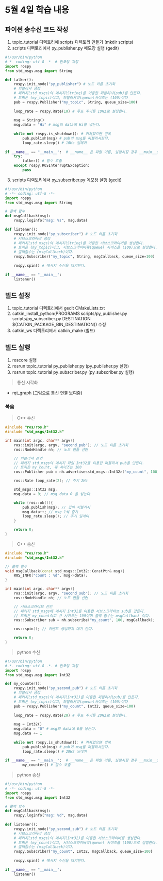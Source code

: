 # 5월 4일 학습 내용
## 파이썬 송수신 코드 작성
1. topic_tutorial 디렉토리에 scripts 디렉토리 만들기 (mkdir scripts)
2. scripts 디렉토리에서 py_publisher.py 메모장 실행 (gedit)
```py
#!/usr/bin/python
#-*- coding: utf-8 -*- # 인코딩 지정
import rospy
from std_msgs.msg import String

def talker():
	rospy.init_node("py_publisher") # 노드 이름 초기화
	# 퍼블리셔 생성
	# 패키지(std_msgs)의 메시지(String)를 이용한 퍼블리셔(pub)를 만든다.
	# 토픽은 (my_topic)이고, 퍼블리셔큐(queue)사이즈는 (100)이다
	pub = rospy.Publisher("my_topic", String, queue_size=100)
	
	loop_rate = rospy.Rate(10) # 루프 주기를 10Hz로 설정한다.
	
	msg = String() 
	msg.data = "Hi" # msg의 data에 Hi를 넣는다.
	
	while not rospy.is_shutdown(): # 켜져있으면 반복
		pub.publish(msg) # pub이 msg를 퍼블리시한다.
		loop_rate.sleep() # 10Hz 딜레이
		
if __name__ == "__main__":  # __name__ 은 파일 이름, 실행시킬 경우 __main__으로 바뀜
	try:
		talker() # 함수 호출
	except rospy.ROSInterruptException:
		pass
```
3. scripts 디렉토리에서 py_subscriber.py 메모장 실행 (gedit)
```py
#!/usr/bin/python
# -*- coding: utf-8 -*-
import rospy
from std_msgs.msg import String

# 콜백 함수
def msgCallback(msg):
	rospy.loginfo("msg: %s", msg.data)
	
def listener():
	rospy.init_node("py_subscriber") # 노드 이름 초기화
	# 서브스크라이버 생성
	# 패키지(std_msgs)의 메시지(String)를 이용한 서브스크라이버를 생성한다.
	# 토픽은 (my_topic)이고, 서브스크라이버큐(queue) 사이즈를 (100)으로 설정한다.
	# 콜백함수는 (msgCallback)이다.
	rospy.Subscriber("my_topic", String, msgCallback, queue_size=100)
	
	rospy.spin() # 메시지 수신을 대기한다.
	
if __name__ == "__main__":
	listener()
```
## 빌드 설정
1. topic_tutorial 디렉토리에서 gedit CMakeLists.txt
2. catkin_install_python(PROGRAMS
   scripts/py_publisher.py scripts/py_subscriber.py
   DESTINATION ${CATKIN_PACKAGE_BIN_DESTINATION}) 수정
3. catkin_ws 디렉토리에서 catkin_make (빌드)
## 빌드 실행
1. roscore 실행
2. rosrun topic_tutorial py_publisher.py (py_publisher.py 실행)
3. rosrun topic_tutorial py_subscriber.py (py_subscriber.py 실행)
> 통신 시각화
- rqt_graph (그림으로 통신 연결 보여줌)
### 복습
> C++ 수신
```cpp
#include "ros/ros.h" 
#include "std_msgs/Int32.h"

int main(int argc, char** argv){
    ros::init(argc, argv, "second_pub"); // 노드 이름 초기화
    ros::NodeHandle nh; // 노드 핸들 선언

    // 퍼블리셔 선언
    // 패캐지 std_msgs의 메시지 파일 Int32을 이용한 퍼블리셔 pub을 만든다.
    // 토픽은 my_count, 큐 사이즈는 100
    ros::Publisher pub = nh.advertise<std_msgs::Int32>("my_count", 100);

    ros::Rate loop_rate(2); // 주기 2Hz

    std_msgs::Int32 msg;
    msg.data = 0; // msg data 0 을 넣는다

    while (ros::ok()){
        pub.publish(msg); // 펍이 퍼블리시 
        msg.data++; // msg 1씩 증가
        loop_rate.sleep(); // 주기 딜레이
    }

    return 0;
}
```
> C++ 송신
```cpp
#include "ros/ros.h"
#include "std_msgs/Int32.h"

// 콜백 함수
void msgCallback(const std_msgs::Int32::ConstPtr& msg){
    ROS_INFO("count : %d", msg->data);
}

int main(int argc, char** argv){
    ros::init(argc, argv, "second_sub"); // 노드 이름 초기화
    ros::NodeHandle nh; // 노드 핸들 선언

    // 서브스크라이브 선언
    // 패키지 std_msgs에 메시지 Int32를 이용한 서브스크라이브 sub를 만든다.
    // 토픽은 my_count이고 큐 사이즈는 100이며 콜백 함수는 msgCallback 이다.
    ros::Subscriber sub = nh.subscribe("my_count", 100, msgCallback);

    ros::spin(); // 이벤트 생성까지 대기 한다.

    return 0;
}
```
> python 수신
```py
#!/usr/bin/python
#-*- coding: utf-8 -*- # 인코딩 지정
import rospy
from std_msgs.msg import Int32

def my_counter():
	rospy.init_node("py_second_pub") # 노드 이름 초기화
	# 퍼블리셔 생성
	# 패키지(std_msgs)의 메시지(Int32)를 이용한 퍼블리셔(pub)를 만든다.
	# 토픽은 (my_topic)이고, 퍼블리셔큐(queue)사이즈는 (100)이다
	pub = rospy.Publisher("my_count", Int32, queue_size=100)
	
	loop_rate = rospy.Rate(20) # 루프 주기를 20Hz로 설정한다.
	
	msg = Int32() 
	msg.data = "0" # msg의 data에 0를 넣는다.
	msg.data += 1
	
	while not rospy.is_shutdown(): # 켜져있으면 반복
		pub.publish(msg) # pub이 msg를 퍼블리시한다.
		loop_rate.sleep() # 20Hz 딜레이
		
if __name__ == "__main__":  # __name__ 은 파일 이름, 실행시킬 경우 __main__으로 바뀜
		my_counter() # 함수 호출
```
> python 송신
```py
#!/usr/bin/python
# -*- coding: utf-8 -*-
import rospy
from std_msgs.msg import Int32

# 콜백 함수
def msgCallback(msg):
	rospy.loginfo("msg: %d", msg.data)
	
def listener():
	rospy.init_node("py_second_sub") # 노드 이름 초기화
	# 서브스크라이버 생성
	# 패키지(std_msgs)의 메시지(Int32)를 이용한 서브스크라이버를 생성한다.
	# 토픽은 (my_count)이고, 서브스크라이버큐(queue) 사이즈를 (100)으로 설정한다.
	# 콜백함수는 (msgCallback)이다.
	rospy.Subscriber("my_count", Int32, msgCallback, queue_size=100)
	
	rospy.spin() # 메시지 수신을 대기한다.
	
if __name__ == "__main__":
	listener()
```
